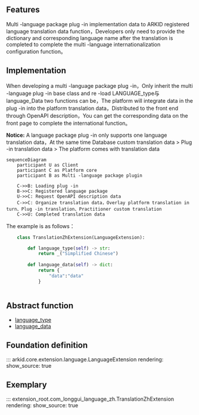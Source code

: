 ## Features
Multi -language package plug -in implementation data to ARKID registered language translation data function，Developers only need to provide the dictionary and corresponding language name after the translation is completed to complete the multi -language internationalization configuration function。
## Implementation
When developing a multi -language package plug -in，Only inherit the multi -language plug -in base class and re -load LANGUAGE_type与language_Data two functions can be，The platform will integrate data in the plug -in into the platform translation data，Distributed to the front end through OpenAPI description，You can get the corresponding data on the front page to complete the international function。

<b>Notice:</b> A language package plug -in only supports one language translation data，At the same time Database custom translation data > Plug -in translation data > The platform comes with translation data

```mermaid
sequenceDiagram
    participant U as Client
    participant C as Platform core
    participant B as Multi -language package plugin
    
    C->>B: Loading plug -in
    B->>C: Registered language package
    U->>C: Request OpenAPI description data
    C->>C: Organize translation data，Overlay platform translation in turn、Plug -in translation、Practitioner custom translation
    C->>U: Completed translation data
```


The example is as follows：

``` py
    class TranslationZhExtension(LanguageExtension):

        def language_type(self) -> str:
            return _("Simplified Chinese")
        
        def language_data(self) -> dict:
            return {
                "data":"data"
            }
    
```
## Abstract function

* [language_type](#arkid.core.extension.language.LanguageExtension.language_type)
* [language_data](#arkid.core.extension.language.LanguageExtension.language_data)

## Foundation definition

::: arkid.core.extension.language.LanguageExtension
    rendering:
        show_source: true
    
## Exemplary

::: extension_root.com_longgui_language_zh.TranslationZhExtension
    rendering:
        show_source: true
